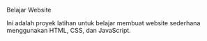 Belajar Website 

Ini adalah proyek latihan untuk belajar membuat website sederhana menggunakan HTML, CSS, dan JavaScript.
